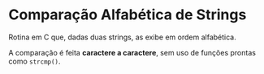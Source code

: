 # Comparação Alfabética de Strings

Rotina em C que, dadas duas strings, as exibe em ordem alfabética.

A comparação é feita **caractere a caractere**, sem uso de funções prontas como `strcmp()`.


